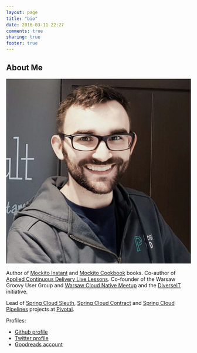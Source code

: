 ```yaml
---
layout: page
title: "bio"
date: 2016-03-11 22:27
comments: true
sharing: true
footer: true
---
```


## About Me

![drawing](/images/ja.jpeg)

Author of [Mockito Instant](https://www.packtpub.com/application-development/instant-mockito) and [Mockito Cookbook](https://www.packtpub.com/application-development/mockito-cookbook) books. Co-author of [Applied Continuous Delivery Live Lessons](http://bit.ly/appliedCD). Co-founder of the Warsaw Groovy User Group and [Warsaw Cloud Native Meetup](www.meetup.com/Warsaw-Cloud-Native-Meetup/) and the [DiverseIT](www.diverseit.io) initiative.

Lead of [Spring Cloud Sleuth](https://cloud.spring.io/spring-cloud-sleuth/), [Spring Cloud Contract](https://cloud.spring.io/spring-cloud-contract/) and [Spring Cloud Pipelines](https://cloud.spring.io/spring-cloud-pipelines) projects at [Pivotal](http://spring.io).

Profiles:

- [Github profile](https://github.com/marcingrzejszczak)
- [Twitter profile](https://twitter.com/MGrzejszczak)
- [Goodreads account](https://www.goodreads.com/author/show/7284553.Marcin_Grzejszczak)